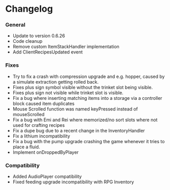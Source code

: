 # Changelog

### General
- Update to version 0.6.26
- Code cleanup
- Remove custom ItemStackHandler implementation
- Add ClientRecipesUpdated event

### Fixes
- Try to fix a crash with compression upgrade and e.g. hopper, caused by a simulate extraction getting rolled back.
- Fixes plus sign symbol visible without the trinket slot being visible.
- Fixes plus sign not visible while trinket slot is visible.
- Fix a bug where inserting matching items into a storage via a controller block caused item duplicates
- Mouse Scrolled function was named keyPressed instead of mouseScrolled
- Fix a bug with Emi and Rei where memorized/no sort slots where not used for crafting recipes
- Fix a dupe bug due to a recent change in the InventoryHandler 
- Fix a lithium incompatibility
- Fix a bug with the pump upgrade crashing the game whenever it tries to place a fluid.
- Implement onDroppedByPlayer

### Compatibility
- Added AudioPlayer compatibility
- Fixed feeding upgrade incompatibility with RPG Inventory
